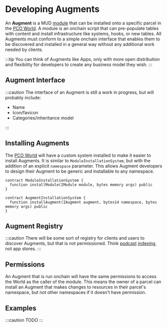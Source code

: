 # Developing Augments

An **Augment** is a MUD [module](https://mud.dev/world/modules) that can be installed onto a specific parcel in the [PCO World](./mud-world). A module is an onchain script that can pre-populate tables with content and install infrastructure like systems, hooks, or new tables. All Augments must conform to a simple onchain interface that enables them to be discovered and installed in a general way without any additional work needed by clients.

:::tip
You can think of Augments like Apps, only with more open distribution and flexibility for developers to create any business model they wish.
:::

## Augment Interface

:::caution
The interface of an Augment is still a work in progress, but will probably include:

- Name
- Icon/favicon
- Categories/inheritance model

:::

## Installing Augments

The [PCO World](./mud-world) will have a custom system installed to make it easier to install Augments. It is similar to `ModuleInstallationSystem`, but with the addition of an explicit `namespace` parameter. This allows Augment developers to design their Augment to be generic and installable to any namespace.

```solidity
contract ModuleInstallationSystem {
  function installModule(IModule module, bytes memory args) public
}
```

```solidity
contract AugmentInstallationSystem {
  function installAugment(IAugment augment, bytes14 namespace, bytes memory args) public
}
```

## Augment Registry

:::caution
There will be some sort of registry for clients and users to discover Augments, but that is not permissioned. Think [podcast](https://podcastindex.org) [indexing](https://podnews.net/article/who-indexes-what), not app stores.
:::

## Permissions

An Augment that is run onchain will have the same permissions to access the World as the caller of the module. This means the owner of a parcel can install an Augment that makes changes to resources in their parcel's namespace, but not other namespaces if it doesn't have permission.

## Examples

:::caution
TODO
:::
